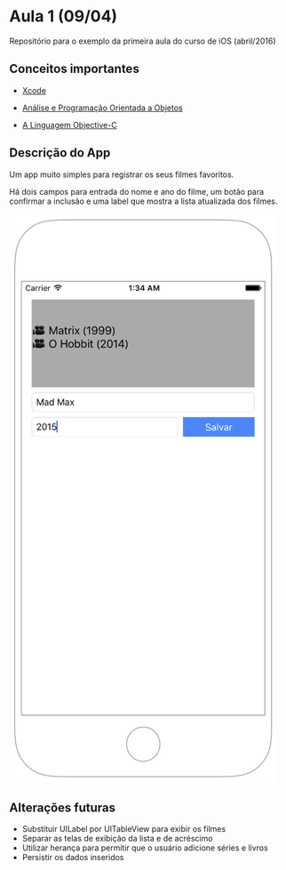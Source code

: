 # Aula 1 (09/04)
Repositório para o exemplo da primeira aula do curso de iOS (abril/2016)

## Conceitos importantes
* [Xcode](https://developer.apple.com/xcode/)

* [Análise e Programação Orientada a Objetos](https://www.raywenderlich.com/45940/intro-object-oriented-design-part-1)

* [A Linguagem Objective-C](https://developer.apple.com/library/mac/documentation/Cocoa/Conceptual/ProgrammingWithObjectiveC/Introduction/Introduction.html)

## Descrição do App

Um app muito simples para registrar os seus filmes favoritos.

Há dois campos para entrada do nome e ano do filme, um botão para confirmar a inclusão e uma label que mostra a lista atualizada dos filmes.

![](https://raw.githubusercontent.com/emannuelOC/aula1/master/Images/screenShot.png)

## Alterações futuras

* Substituir UILabel por UITableView para exibir os filmes
* Separar as telas de exibição da lista e de acréscimo
* Utilizar herança para permitir que o usuário adicione séries e livros
* Persistir os dados inseridos
